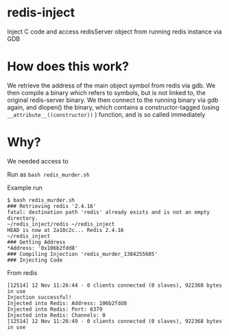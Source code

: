 redis-inject
============

Inject C code and access redisServer object from running redis instance via GDB

# How does this work?

We retrieve the address of the main object symbol from redis via gdb. 
We then compile a binary which refers to symbols, but is not linked to, the original redis-server binary.
We then connect to the running binary via gdb again, and dlopen() the binary, 
which contains a constructor-tagged (using  `__attribute__((constructor))` ) function, and is so called immediately

# Why?

We needed access to 

Run as `bash redis_murder.sh`

Example run
```
$ bash redis_murder.sh
### Retrieving redis '2.4.16'
fatal: destination path 'redis' already exists and is not an empty directory.
~/redis_inject/redis ~/redis_inject
HEAD is now at 2a18c2c... Redis 2.4.16
~/redis_inject
### Getting Address
*Address: '0x106b2fdd8'
### Compiling Injection 'redis_murder_1384255605'
### Injecting Code
```

From redis
```
[12514] 12 Nov 11:26:44 - 0 clients connected (0 slaves), 922368 bytes in use
Injection successful!
Injected into Redis: Address: 106b2fdd8
Injected into Redis: Port: 6379
Injected into Redis: Channels: 0
[12514] 12 Nov 11:26:49 - 0 clients connected (0 slaves), 922368 bytes in use
```

